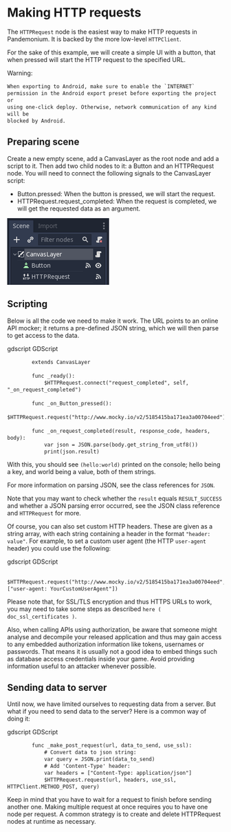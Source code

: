 

# Making HTTP requests

The `HTTPRequest` node is the easiest way to make HTTP requests in Pandemonium.
It is backed by the more low-level `HTTPClient`.

For the sake of this example, we will create a simple UI with a button, that when pressed will start the HTTP request to the specified URL.

Warning:


    When exporting to Android, make sure to enable the `INTERNET`
    permission in the Android export preset before exporting the project or
    using one-click deploy. Otherwise, network communication of any kind will be
    blocked by Android.

## Preparing scene

Create a new empty scene, add a CanvasLayer as the root node and add a script to it. Then add two child nodes to it: a Button and an HTTPRequest node. You will need to connect the following signals to the CanvasLayer script:

- Button.pressed: When the button is pressed, we will start the request.
- HTTPRequest.request_completed: When the request is completed, we will get the requested data as an argument.

![](img/rest_api_scene.png)

## Scripting

Below is all the code we need to make it work. The URL points to an online API mocker; it returns a pre-defined JSON string, which we will then parse to get access to the data.

gdscript GDScript

```
        extends CanvasLayer

        func _ready():
            $HTTPRequest.connect("request_completed", self, "_on_request_completed")

        func _on_Button_pressed():
            $HTTPRequest.request("http://www.mocky.io/v2/5185415ba171ea3a00704eed")

        func _on_request_completed(result, response_code, headers, body):
            var json = JSON.parse(body.get_string_from_utf8())
            print(json.result)
```

With this, you should see `(hello:world)` printed on the console; hello being a key, and world being a value, both of them strings.

For more information on parsing JSON, see the class references for `JSON`.

Note that you may want to check whether the `result` equals `RESULT_SUCCESS` and whether a JSON parsing error occurred, see the JSON class reference and `HTTPRequest` for more.

Of course, you can also set custom HTTP headers. These are given as a string array, with each string containing a header in the format `"header: value"`.
For example, to set a custom user agent (the HTTP `user-agent` header) you could use the following:

gdscript GDScript

```
        $HTTPRequest.request("http://www.mocky.io/v2/5185415ba171ea3a00704eed", ["user-agent: YourCustomUserAgent"])
```

Please note that, for SSL/TLS encryption and thus HTTPS URLs to work, you may need to take some steps as described `here ( doc_ssl_certificates )`.

Also, when calling APIs using authorization, be aware that someone might analyse and decompile your released application and thus may gain access to any embedded authorization information like tokens, usernames or passwords.
That means it is usually not a good idea to embed things such as database access credentials inside your game. Avoid providing information useful to an attacker whenever possible.

## Sending data to server

Until now, we have limited ourselves to requesting data from a server. But what if you need to send data to the server? Here is a common way of doing it:

gdscript GDScript

```
        func _make_post_request(url, data_to_send, use_ssl):
            # Convert data to json string:
            var query = JSON.print(data_to_send)
            # Add 'Content-Type' header:
            var headers = ["Content-Type: application/json"]
            $HTTPRequest.request(url, headers, use_ssl, HTTPClient.METHOD_POST, query)
```

Keep in mind that you have to wait for a request to finish before sending another one. Making multiple request at once requires you to have one node per request.
A common strategy is to create and delete HTTPRequest nodes at runtime as necessary.
